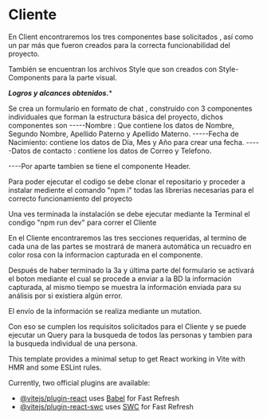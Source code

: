 # Cliente

En Client encontraremos los tres componentes base solicitados , así como un par más que fueron creados para la correcta funcionabilidad del proyecto.

También se encuentran los archivos Style que son creados con Style-Components  para la parte visual.

*******Logros y alcances obtenidos.********

Se crea un formulario en formato de chat , construido con  3 componentes individuales que forman la estructura básica del proyecto, 
dichos componentes son
-----Nombre : Que contiene los datos de Nombre, Segundo Nombre, Apellido Paterno y Apellido Materno.
-----Fecha de Nacimiento: contiene los datos de Día, Mes y Año para crear una fecha.
-----Datos de contacto : contiene los datos  de Correo y Telefono.

----Por aparte tambien se tiene el componente Header.

Para poder ejecutar el codigo se debe clonar el repositario y proceder a instalar mediente el comando "npm i" todas las librerias  necesarias para el  correcto funcionamiento del proyecto

Una ves terminada la instalación se debe ejecutar mediante la Terminal el condigo "npm run dev" para correr el Cliente

En el Cliente encontraremos las tres secciones requeridas, al termino de cada una de las partes se mostrará de manera automática un recuadro en color rosa con la informacion capturada en el componente.

Después de haber terminado la 3a y última parte del formulario se activará el boton mediante el cual se procede a enviar a la BD la información capturada, al mismo tiempo se muestra la información enviada para su análisis por si existiera algún error.

El envío de la información se realiza mediante un mutation.

Con eso se cumplen los requisitos solicitados para el Cliente y se puede ejecutar un Query para la busqueda de todos las personas y tambien para la busqueda individual de una persona. 




This template provides a minimal setup to get React working in Vite with HMR and some ESLint rules.

Currently, two official plugins are available:

- [@vitejs/plugin-react](https://github.com/vitejs/vite-plugin-react/blob/main/packages/plugin-react/README.md) uses [Babel](https://babeljs.io/) for Fast Refresh
- [@vitejs/plugin-react-swc](https://github.com/vitejs/vite-plugin-react-swc) uses [SWC](https://swc.rs/) for Fast Refresh
